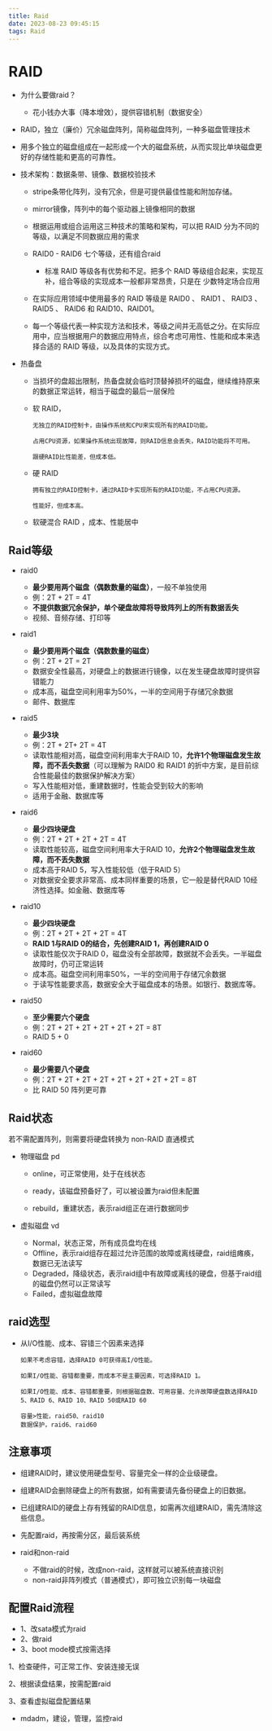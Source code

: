 ```yaml
---
title: Raid
date: 2023-08-23 09:45:15
tags: Raid
---
```

# RAID

* 为什么要做raid？
  * 花小钱办大事（降本增效），提供容错机制（数据安全）
  
    

* RAID，独立（廉价）冗余磁盘阵列，简称磁盘阵列，一种多磁盘管理技术

* 用多个独立的磁盘组成在一起形成一个大的磁盘系统，从而实现比单块磁盘更好的存储性能和更高的可靠性。

* 技术架构：数据条带、镜像、数据校验技术
  * stripe条带化阵列，没有冗余，但是可提供最佳性能和附加存储。
  * mirror镜像，阵列中的每个驱动器上镜像相同的数据


  * 根据运用或组合运用这三种技术的策略和架构，可以把 RAID 分为不同的等级，以满足不同数据应用的需求

  * RAID0 - RAID6 七个等级，还有组合raid

    * 标准 RAID 等级各有优势和不足。把多个 RAID 等级组合起来，实现互补，组合等级的实现成本一般都非常昂贵，只是在 少数特定场合应用

  * 在实际应用领域中使用最多的 RAID 等级是 RAID0 、 RAID1 、 RAID3 、 RAID5 、 RAID6 和 RAID10、RAID01。

  * 每一个等级代表一种实现方法和技术，等级之间并无高低之分。在实际应用中，应当根据用户的数据应用特点，综合考虑可用性、性能和成本来选择合适的 RAID 等级，以及具体的实现方式。
* 热备盘

  * 当损坏的盘超出限制，热备盘就会临时顶替掉损坏的磁盘，继续维持原来的数据正常运转，相当于磁盘的最后一层保险

  * 软 RAID，

    ```
    无独立的RAID控制卡，由操作系统和CPU来实现所有的RAID功能。
    
    占用CPU资源，如果操作系统出现故障，则RAID信息会丢失，RAID功能将不可用。
    
    跟硬RAID比性能差，但成本低。
    ```

  * 硬 RAID 

    ```
    拥有独立的RAID控制卡，通过RAID卡实现所有的RAID功能，不占用CPU资源。
    
    性能好，但成本高。
    ```

  * 软硬混合 RAID ，成本、性能居中



## Raid等级

* raid0

  * **最少要用两个磁盘（偶数数量的磁盘）**，一般不单独使用
  * 例：2T + 2T = 4T
  * **不提供数据冗余保护，单个硬盘故障将导致阵列上的所有数据丢失**
  * 视频、音频存储、打印等
* raid1

  * **最少要用两个磁盘（偶数数量的磁盘）**
  * 例：2T + 2T = 2T
  * 数据安全性最高，对硬盘上的数据进行镜像，以在发生硬盘故障时提供容错能力
  * 成本高，磁盘空间利用率为50%，一半的空间用于存储冗余数据
  * 邮件、数据库
* raid5

  * **最少3块**
  * 例：2T + 2T+ 2T = 4T
  * 读取性能相对高，磁盘空间利用率大于RAID 10，**允许1个物理磁盘发生故障，而不丢失数据**（可以理解为 RAID0 和 RAID1 的折中方案，是目前综合性能最佳的数据保护解决方案）
  * 写入性能相对低，重建数据时，性能会受到较大的影响
  * 适用于金融、数据库等
* raid6

  * **最少四块硬盘**
  * 例：2T + 2T + 2T + 2T = 4T
  * 读取性能较高，磁盘空间利用率大于RAID 10，**允许2个物理磁盘发生故障，而不丢失数据**
  * 成本高于RAID 5，写入性能较低（低于RAID 5）
  * 对数据安全要求非常高、成本同样重要的场景，它一般是替代RAID 10经济性选择。如金融、数据库等
* raid10

  * **最少四块硬盘**
  * 例：2T + 2T + 2T + 2T = 4T
  * **RAID 1与RAID 0的结合，先创建RAID 1，再创建RAID 0**
  * 读取性能仅次于RAID 0，磁盘没有全部故障，数据就不会丢失。一半磁盘故障时，仍可正常运转
  * 成本高。磁盘空间利用率50%，一半的空间用于存储冗余数据
  * 于读写性能要求高，数据安全大于磁盘成本的场景。如银行、数据库等。
* raid50

  * **至少需要六个硬盘**
  * 例：2T + 2T + 2T + 2T + 2T + 2T = 8T
  *  RAID 5 + 0
* raid60

  * **最少需要八个硬盘**
  * 例：2T + 2T + 2T + 2T + 2T + 2T + 2T + 2T = 8T
  * 比 RAID 50 阵列更可靠



## Raid状态

若不需配置阵列，则需要将硬盘转换为 non-RAID 直通模式

* 物理磁盘 pd

  * online，可正常使用，处于在线状态

  * ready，该磁盘预备好了，可以被设置为raid但未配置

  * rebuild，重建状态，表示raid组正在进行数据同步

    

* 虚拟磁盘 vd
  * Normal，状态正常，所有成员盘均在线
  * Offline，表示raid组存在超过允许范围的故障或离线硬盘，raid组瘫痪，数据已无法读写
  * Degraded，降级状态，表示raid组中有故障或离线的硬盘，但基于raid组的磁盘仍然可以正常读写
  * Failed，虚拟磁盘故障



## raid选型

* 从I/O性能、成本、容错三个因素来选择

  ```
  如果不考虑容错，选择RAID 0可获得高I/O性能。
  
  如果I/O性能、容错都重要，而成本不是主要因素，可选择RAID 1。
  
  如果I/O性能、成本、容错都重要，则根据磁盘数、可用容量、允许故障硬盘数选择RAID 5、RAID 6、RAID 10、RAID 50或RAID 60
  
  容量>性能，raid50、raid10
  数据保护，raid6、raid60
  
  ```

  

## 注意事项

* 组建RAID时，建议使用硬盘型号、容量完全一样的企业级硬盘。

* 组建RAID会删除硬盘上的所有数据，如有需要请先备份硬盘上的旧数据。

* 已组建RAID的硬盘上存有残留的RAID信息，如需再次组建RAID，需先清除这些信息。

* 先配置raid，再按需分区，最后装系统

* raid和non-raid
  * 不做raid的时候，改成non-raid，这样就可以被系统直接识别
  * non-raid非阵列模式（普通模式），即可独立识别每一块磁盘


## 配置Raid流程
* 1、改sata模式为raid
* 2、做raid
* 3、boot mode模式按需选择

1、检查硬件，可正常工作、安装连接无误

2、根据读盘结果，按需配置raid

3、查看虚拟磁盘配置结果



* mdadm，建设，管理，监控raid
